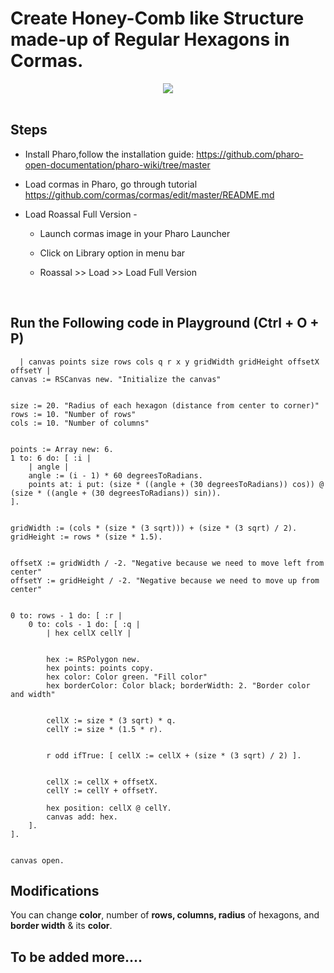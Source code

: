 
# Create Honey-Comb like Structure made-up of Regular Hexagons in Cormas.
<div align="center">
  <img src="https://github.com/user-attachments/assets/587047a5-3452-42d0-9762-230253d85cac">
</div>
<br>

## Steps
  * Install Pharo,follow the installation guide: https://github.com/pharo-open-documentation/pharo-wiki/tree/master

  * Load cormas in Pharo, go through tutorial https://github.com/cormas/cormas/edit/master/README.md
 
  * Load Roassal Full Version -
  
    - Launch cormas image in your Pharo Launcher
  
    - Click on Library option in menu bar
  
    - Roassal >> Load >> Load Full Version

  <br>
  
  ## Run the Following code in Playground (Ctrl + O + P)

```st
  | canvas points size rows cols q r x y gridWidth gridHeight offsetX offsetY |
canvas := RSCanvas new. "Initialize the canvas"


size := 20. "Radius of each hexagon (distance from center to corner)"
rows := 10. "Number of rows"
cols := 10. "Number of columns"


points := Array new: 6.
1 to: 6 do: [ :i |
    | angle |
    angle := (i - 1) * 60 degreesToRadians.
    points at: i put: (size * ((angle + (30 degreesToRadians)) cos)) @ (size * ((angle + (30 degreesToRadians)) sin)).
].


gridWidth := (cols * (size * (3 sqrt))) + (size * (3 sqrt) / 2).
gridHeight := rows * (size * 1.5).


offsetX := gridWidth / -2. "Negative because we need to move left from center"
offsetY := gridHeight / -2. "Negative because we need to move up from center"


0 to: rows - 1 do: [ :r | 
    0 to: cols - 1 do: [ :q | 
        | hex cellX cellY |
        
      
        hex := RSPolygon new.
        hex points: points copy.
        hex color: Color green. "Fill color"
        hex borderColor: Color black; borderWidth: 2. "Border color and width"
        
       
        cellX := size * (3 sqrt) * q.
        cellY := size * (1.5 * r).
        
        
        r odd ifTrue: [ cellX := cellX + (size * (3 sqrt) / 2) ].
        
       
        cellX := cellX + offsetX.
        cellY := cellY + offsetY.
        
        hex position: cellX @ cellY.
        canvas add: hex.
    ].
].


canvas open.

```

## Modifications
You can change **color**, number of **rows, columns, radius** of hexagons, and **border width** & its **color**. 

## To be added more....

